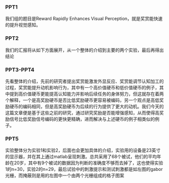 ### PPT1

我们组的题目是Reward Rapidly Enhances Visual Perception，就是奖赏能快速的提升视觉感知。

### PPT2

我们的汇报将从如下方面展开，从一个整体的介绍到主要的两个实验，最后再得出结论

### PPT3-PPT4
先看整体的介绍，先前的研究者提出奖赏能激发外显反应、奖赏能调节认知加工的过程，奖赏能提升动机影响行为，其中有一个高价值硬币和低价值硬币的例子，其中提到高价值硬币更能提高认知能力并影响后续任务的身体努力，但这就存在着两个解释，一个是高奖励硬币是否比低奖励硬币更容易被编码，另一个观点是高低奖励硬币的编码相同，但是高奖励硬币为后续的行为提供了更大的动机。我们今天的这篇文章便是基于这些之前的研究，通过研究奖励是否能增强感知，从而使得高奖励信号比低奖励信号编码的更快更精确，进而解决与上述硬币的例子相类似的例子。
### PPT5
实验整体分为实验1和实验2，后面也会更加具体的介绍，实验用的设备是23英寸的显示器，并在其上通过matlab呈现刺激。总共采用了68个被试，他们的平均年龄在20岁，其中有9个被试的数据因为判断的准确度不够而去掉了，这也使得实验1的n=30，实验2的n=29，最后试验中的刺激提示和测试刺激都是如左图的gabor光栅，而掩蔽则是用的左图中一个由两个光栅组成的格子图案